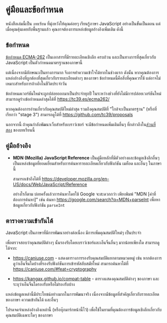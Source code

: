 # คู่มือและข้อกำหนด

หนังสือเล่มนี้เป็น *บทเรียน* ที่มุ่งหวังให้คุณค่อยๆ เรียนรู้ภาษา JavaScript อย่างเป็นขั้นเป็นตอน แต่เมื่อคุณคุ้นเคยกับพื้นฐานแล้ว คุณอาจต้องการแหล่งข้อมูลอ้างอิงเพิ่มเติม ดังนี้

## ข้อกำหนด

[ข้อกำหนด ECMA-262](https://www.ecma-international.org/publications/standards/Ecma-262.htm) เป็นเอกสารที่มีรายละเอียดเชิงลึก ครบถ้วน และเป็นทางการที่สุดเกี่ยวกับ JavaScript เป็นตัวกำหนดมาตรฐานของภาษานี้

แต่เนื่องจากมีลักษณะเป็นทางการมาก จึงอาจทำความเข้าใจได้ยากในช่วงแรก ดังนั้น หากคุณต้องการแหล่งอ้างอิงที่ถูกต้องที่สุดเกี่ยวกับรายละเอียดต่างๆ ของภาษา ข้อกำหนดนี้คือสิ่งที่คุณควรใช้ แต่อาจไม่เหมาะสำหรับการอ้างอิงในชีวิตประจำวัน

ข้อกำหนดเวอร์ชันใหม่จะถูกปล่อยออกมาเป็นประจำทุกปี ในระหว่างช่วงที่ยังไม่มีการปล่อยเวอร์ชันใหม่ สามารถดูร่างข้อกำหนดล่าสุดได้ที่ <https://tc39.es/ecma262/>

หากคุณต้องการอ่านเกี่ยวกับคุณสมบัติใหม่ล่าสุด รวมถึงคุณสมบัติที่ "ใกล้จะเป็นมาตรฐาน" (หรือที่เรียกว่า "stage 3") สามารถดูได้ที่ <https://github.com/tc39/proposals>

นอกจากนี้ ถ้าคุณกำลังพัฒนาเว็บสำหรับเบราว์เซอร์ จะมีข้อกำหนดเพิ่มเติมอื่นๆ ที่กล่าวถึงใน[ส่วนที่สอง](info:browser-environment) ของบทเรียนนี้

## คู่มืออ้างอิง

- **MDN (Mozilla) JavaScript Reference** เป็นคู่มือหลักที่มีตัวอย่างและข้อมูลเชิงลึกอื่นๆ เป็นแหล่งข้อมูลที่ยอดเยี่ยมสำหรับการค้นหารายละเอียดเกี่ยวกับฟังก์ชัน เมท็อด และอื่นๆ ในภาษานี้ 

  สามารถเข้าถึงได้ที่ <https://developer.mozilla.org/en-US/docs/Web/JavaScript/Reference>

  อย่างไรก็ตาม บ่อยครั้งแล้วการค้นหาโดยใช้ Google จะสะดวกกว่า เพียงพิมพ์ "MDN [คำที่ต้องการค้นหา]" เช่น ค้นหา <https://google.com/search?q=MDN+parseInt> เพื่อหาข้อมูลเกี่ยวกับฟังก์ชัน `parseInt`

## ตารางความเข้ากันได้

JavaScript เป็นภาษาที่มีการพัฒนาอย่างต่อเนื่อง มีการเพิ่มคุณสมบัติใหม่ๆ เป็นประจำ

เพื่อตรวจสอบว่าคุณสมบัติต่างๆ นั้นรองรับโดยเบราว์เซอร์และเอ็นจิ้นอื่นๆ มากน้อยเพียงใด สามารถดูได้จาก:

- <https://caniuse.com> - แสดงตารางการรองรับคุณสมบัติแยกตามหมวดหมู่ เช่น หากต้องการดูว่าเอ็นจิ้นใดบ้างที่รองรับฟังก์ชันการเข้ารหัสลับสมัยใหม่ สามารถค้นหาได้ที่ <https://caniuse.com/#feat=cryptography>

- <https://kangax.github.io/compat-table> - ตารางแสดงคุณสมบัติต่างๆ ของภาษา และระบุว่าเอ็นจิ้นใดรองรับหรือไม่รองรับบ้าง

แหล่งข้อมูลเหล่านี้มีประโยชน์อย่างมากในการพัฒนาจริง เนื่องจากมีข้อมูลที่สำคัญเกี่ยวกับรายละเอียดของภาษา ความเข้ากันได้ และอื่นๆ

โปรดจดจำแหล่งอ้างอิงเหล่านี้ (หรือบุ๊กมาร์กหน้านี้ไว้) เพื่อใช้ในยามที่คุณต้องการข้อมูลเชิงลึกเกี่ยวกับคุณสมบัติเฉพาะใดๆ ของภาษา
